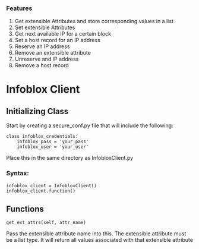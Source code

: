 ### Features

1. Get extensible Attributes  and store corresponding values in a list
2. Set extensible Attributes
3. Get next available IP for a certain block
4. Set a host record for an IP address
5. Reserve an IP address
6. Remove an extensible attribute
7. Unreserve and IP address
8. Remove a host record

# Infoblox Client
## Initializing Class
Start by creating a secure_conf.py file that will include the following: 

    class infoblox_credentials:
        infoblox_pass = 'your_pass'
        infoblox_user = 'your_user'

Place this in the same directory as InfobloxClient.py

### Syntax: 

    infoblox_client = InfobloxClient()
    infoblox_client.function()


## Functions

`get_ext_attrs(self, attr_name)`

Pass the extensible attribute name into this. The extensible attribute must be a list type. It will return all values associated with that extensible attribute
